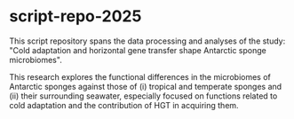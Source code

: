# script-repo-2025
This script repository spans the data processing and analyses of the study: "Cold adaptation and horizontal gene transfer shape Antarctic sponge microbiomes".

This research explores the functional differences in the microbiomes of Antarctic sponges against those of (i) tropical and temperate sponges and (ii) their surrounding seawater, especially focused on functions related to cold adaptation and the contribution of HGT in acquiring them.

